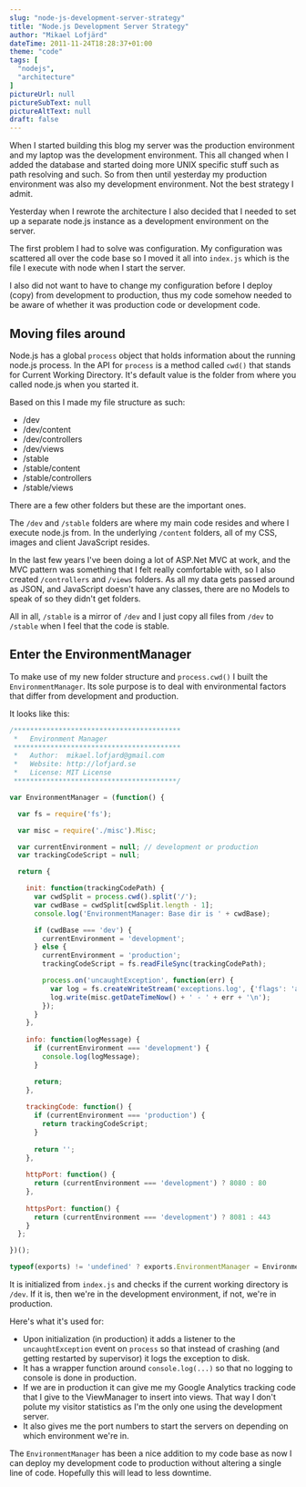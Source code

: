 ```yaml
---
slug: "node-js-development-server-strategy"
title: "Node.js Development Server Strategy"
author: "Mikael Lofjärd"
dateTime: 2011-11-24T18:28:37+01:00
theme: "code"
tags: [
  "nodejs",
  "architecture"
]
pictureUrl: null
pictureSubText: null
pictureAltText: null
draft: false
---
```

When I started building this blog my server was the production environment and my laptop was the development environment. This all changed when I added the database and started doing more UNIX specific stuff such as path resolving and such. So from then until yesterday my production environment was also my development environment. Not the best strategy I admit.

Yesterday when I rewrote the architecture I also decided that I needed to set up a separate node.js instance as a development environment on the server.

The first problem I had to solve was configuration. My configuration was scattered all over the code base so I moved it all into `index.js` which is the file I execute with node when I start the server.

I also did not want to have to change my configuration before I deploy (copy) from development to production, thus my code somehow needed to be aware of whether it was production code or development code.

## Moving files around

Node.js has a global `process` object that holds information about the running node.js process. In the API for `process` is a method called `cwd()` that stands for Current Working Directory. It's default value is the folder from where you called node.js when you started it.

Based on this I made my file structure as such:

* /dev
* /dev/content
* /dev/controllers
* /dev/views
* /stable
* /stable/content
* /stable/controllers
* /stable/views

There are a few other folders but these are the important ones.

The `/dev` and `/stable` folders are where my main code resides and where I execute node.js from. In the underlying `/content` folders, all of my CSS, images and client JavaScript resides.

In the last few years I've been doing a lot of ASP.Net MVC at work, and the MVC pattern was something that I felt really comfortable with, so I also created `/controllers` and `/views` folders. As all my data gets passed around as JSON, and JavaScript doesn't have any classes, there are no Models to speak of so they didn't get folders.

All in all, `/stable` is a mirror of `/dev` and I just copy all files from `/dev` to `/stable` when I feel that the code is stable.

## Enter the EnvironmentManager

To make use of my new folder structure and `process.cwd()` I built the `EnvironmentManager`. Its sole purpose is to deal with environmental factors that differ from development and production.

It looks like this:

````js
/*****************************************
 *   Environment Manager
 *****************************************
 *   Author:  mikael.lofjard@gmail.com
 *   Website: http://lofjard.se
 *   License: MIT License
 ****************************************/

var EnvironmentManager = (function() {

  var fs = require('fs');

  var misc = require('./misc').Misc;

  var currentEnvironment = null; // development or production
  var trackingCodeScript = null;

  return {

    init: function(trackingCodePath) {
      var cwdSplit = process.cwd().split('/');
      var cwdBase = cwdSplit[cwdSplit.length - 1];
      console.log('EnvironmentManager: Base dir is ' + cwdBase);

      if (cwdBase === 'dev') {
        currentEnvironment = 'development';
      } else {
        currentEnvironment = 'production';
        trackingCodeScript = fs.readFileSync(trackingCodePath);

        process.on('uncaughtException', function(err) {
          var log = fs.createWriteStream('exceptions.log', {'flags': 'a'});
          log.write(misc.getDateTimeNow() + ' - ' + err + '\n');
        });
      }
    },
		
    info: function(logMessage) {
      if (currentEnvironment === 'development') {
        console.log(logMessage);
      }

      return;
    },
		
    trackingCode: function() {
      if (currentEnvironment === 'production') {
        return trackingCodeScript;
      }
			
      return '';
    },
		
    httpPort: function() {
      return (currentEnvironment === 'development') ? 8080 : 80
    },
		
    httpsPort: function() {
      return (currentEnvironment === 'development') ? 8081 : 443
    }
  };

})();

typeof(exports) != 'undefined' ? exports.EnvironmentManager = EnvironmentManager : null;
````

It is initialized from `index.js` and checks if the current working directory is `/dev`. If it is, then we're in the development environment, if not, we're in production.

Here's what it's used for:

* Upon initialization (in production) it adds a listener to the `uncaughtException` event on `process` so that instead of crashing (and getting restarted by supervisor) it logs the exception to disk.
* It has a wrapper function around `console.log(...)` so that no logging to console is done in production.
* If we are in production it can give me my Google Analytics tracking code that I give to the ViewManager to insert into views. That way I don't polute my visitor statistics as I'm the only one using the development server.
* It also gives me the port numbers to start the servers on depending on which environment we're in.

The `EnvironmentManager` has been a nice addition to my code base as now I can deploy my development code to production without altering a single line of code. Hopefully this will lead to less downtime.
